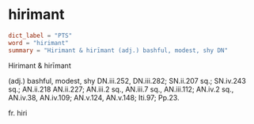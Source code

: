 # hirimant

``` toml
dict_label = "PTS"
word = "hirimant"
summary = "Hirimant & hirīmant (adj.) bashful, modest, shy DN"
```

Hirimant & hirīmant

(adj.) bashful, modest, shy DN.iii.252, DN.iii.282; SN.ii.207 sq.; SN.iv.243 sq.; AN.ii.218 AN.ii.227; AN.iii.2 sq., AN.iii.7 sq., AN.iii.112; AN.iv.2 sq., AN.iv.38, AN.iv.109; AN.v.124, AN.v.148; Iti.97; Pp.23.

fr. hiri

